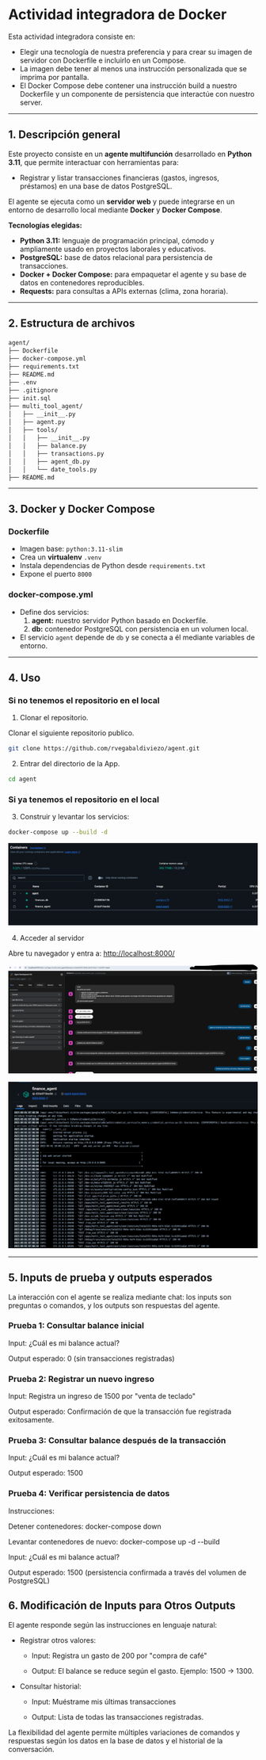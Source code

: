 #  Actividad integradora de Docker


Esta actividad integradora consiste en:

- Elegir una tecnología de nuestra preferencia y para crear su imagen de servidor con Dockerfile e incluirlo en un Compose.
- La imagen debe tener al menos una instrucción personalizada que se imprima por pantalla.
- El Docker Compose debe contener una instrucción build a nuestro Dockerfile y un componente de persistencia que interactúe con nuestro server.

---

## 1. Descripción general

Este proyecto consiste en un **agente multifunción** desarrollado en **Python 3.11**, que permite interactuar con herramientas para:

- Registrar y listar transacciones financieras (gastos, ingresos, préstamos) en una base de datos PostgreSQL.  

El agente se ejecuta como un **servidor web** y puede integrarse en un entorno de desarrollo local mediante **Docker** y **Docker Compose**.  

**Tecnologías elegidas:**

- **Python 3.11:** lenguaje de programación principal, cómodo y ampliamente usado en proyectos laborales y educativos.  
- **PostgreSQL:** base de datos relacional para persistencia de transacciones.  
- **Docker + Docker Compose:** para empaquetar el agente y su base de datos en contenedores reproducibles.  
- **Requests:** para consultas a APIs externas (clima, zona horaria).  

---

## 2. Estructura de archivos

```
agent/
├── Dockerfile
├── docker-compose.yml
├── requirements.txt
├── README.md
├── .env
├── .gitignore
├── init.sql
├── multi_tool_agent/
│   ├── __init__.py
│   ├── agent.py
│   ├── tools/
│   │   ├── __init__.py
│   │   ├── balance.py
│   │   ├── transactions.py
│   │   ├── agent_db.py
│   │   └── date_tools.py
├── README.md
```

---

## 3. Docker y Docker Compose

### Dockerfile
- Imagen base: `python:3.11-slim`  
- Crea un **virtualenv** `.venv`  
- Instala dependencias de Python desde `requirements.txt`  
- Expone el puerto `8000`  

### docker-compose.yml
- Define dos servicios:
  1. **agent:** nuestro servidor Python basado en Dockerfile.  
  2. **db:** contenedor PostgreSQL con persistencia en un volumen local.  
- El servicio `agent` depende de `db` y se conecta a él mediante variables de entorno.  

---

## 4. Uso


### Si no tenemos el repositorio en el local

1. Clonar el repositorio.  

Clonar el siguiente repositorio publico.

```bash
git clone https://github.com/rvegabaldiviezo/agent.git
``` 

2. Entrar del directorio de la App.
```bash
cd agent
``` 

### Si ya tenemos el repositorio en el local

3. Construir y levantar los servicios:

```bash
docker-compose up --build -d
```
![Containers](multi_tool_agent/src/containers.png)


4. Acceder al servidor 

Abre tu navegador y entra a: [http://localhost:8000/](http://localhost:8000/)

![Aplicación desplegada](multi_tool_agent/src/agent-web.png)

![Logs App](multi_tool_agent/src/logs-app-agent.png)


---

## 5. Inputs de prueba y outputs esperados


La interacción con el agente se realiza mediante chat: los inputs son preguntas o comandos, y los outputs son respuestas del agente.

### Prueba 1: Consultar balance inicial

Input: ¿Cuál es mi balance actual?

Output esperado: 0 (sin transacciones registradas)

### Prueba 2: Registrar un nuevo ingreso

Input: Registra un ingreso de 1500 por "venta de teclado"

Output esperado: Confirmación de que la transacción fue registrada exitosamente.

### Prueba 3: Consultar balance después de la transacción

Input: ¿Cuál es mi balance actual?

Output esperado: 1500

###  Prueba 4: Verificar persistencia de datos

Instrucciones:

Detener contenedores: docker-compose down

Levantar contenedores de nuevo: docker-compose up -d --build

Input: ¿Cuál es mi balance actual?

Output esperado: 1500 (persistencia confirmada a través del volumen de PostgreSQL)

## 6. Modificación de Inputs para Otros Outputs

El agente responde según las instrucciones en lenguaje natural:

- Registrar otros valores:

  - Input: Registra un gasto de 200 por "compra de café"

  - Output: El balance se reduce según el gasto. Ejemplo: 1500 → 1300.

- Consultar historial:

  - Input: Muéstrame mis últimas transacciones

  - Output: Lista de todas las transacciones registradas.

La flexibilidad del agente permite múltiples variaciones de comandos y respuestas según los datos en la base de datos y el historial de la conversación.


